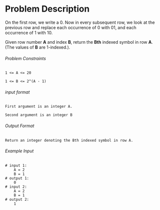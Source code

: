 # Problem Description

On the first row, we write a 0. Now in every subsequent row, we look at the previous row and replace each occurrence of 0 with 01, and each occurrence of 1 with 10.

Given row number **A** and index **B**, return the **Bth** indexed symbol in row **A**. (The values of **B** are 1-indexed.).

###### Problem Constraints

```
1 <= A <= 20

1 <= B <= 2^(A - 1)
```

###### input format

``` 
First argument is an integer A.

Second argument is an integer B
```

###### Output Format

```
Return an integer denoting the Bth indexed symbol in row A.
```

###### Example Input

```
# input 1: 
    A = 2
    B = 1
# output 1: 
    0
# input 2: 
    A = 2
    B = 1
# output 2: 
    1
```
